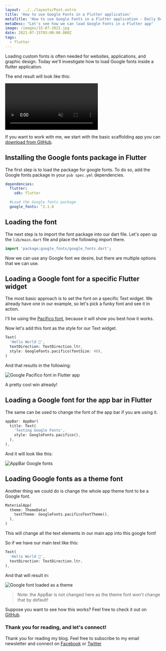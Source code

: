 ```yaml
---
layout: ../../layouts/Post.astro
title: 'How to use Google Fonts in a Flutter application'
metaTitle: 'How to use Google Fonts in a Flutter application - Daily Dev Tips'
metaDesc: "Let's see how we can load Google Fonts in a Flutter app"
image: /images/15-07-2021.jpg
date: 2021-07-15T03:00:00.000Z
tags:
  - flutter
---
```


Loading custom fonts is often needed for websites, applications, and graphic design.
Today we'll investigate how to load Google fonts inside a flutter application.

The end result will look like this:

<video autoplay loop muted playsinline>
  <source src="https://res.cloudinary.com/daily-dev-tips/video/upload/q_auto/fonts_rho3dy.webm" type="video/webm" />
  <source src="https://res.cloudinary.com/daily-dev-tips/video/upload/q_auto/fonts_u7eg1u.mp4" type="video/mp4" />
</video>

If you want to work with me, we start with the basic scaffolding app you can [download from GitHub](https://github.com/rebelchris/flutter/tree/hello-world).

## Installing the Google fonts package in Flutter

The first step is to load the package for google fonts.
To do so, add the Google fonts package in your `pub spec.yml` dependencies.

```yaml
dependencies:
  flutter:
    sdk: flutter

  #Load the Google fonts package
  google_fonts: ^2.1.0
```

## Loading the font

The next step is to import the font package into our dart file. Let's open up the `lib/main.dart` file and place the following import there.

```dart
import 'package:google_fonts/google_fonts.dart';
```

Now we can use any Google font we desire, but there are multiple options that we can use.

## Loading a Google font for a specific Flutter widget

The most basic approach is to set the font on a specific Text widget. We already have one in our example, so let's pick a funky font and see it in action.

I'll be using the [Pacifico font](https://fonts.google.com/specimen/Pacifico?query=pacifi), because it will show you best how it works.

Now let's add this font as the style for our Text widget.

```dart
Text(
  'Hello World 👋',
  textDirection: TextDirection.ltr,
  style: GoogleFonts.pacifico(fontSize: 48),
)
```

And that results in the following:

![Google Pacifico font in Flutter app](https://cdn.hashnode.com/res/hashnode/image/upload/v1625809212636/1cXeaTq2f.png)

A pretty cool win already!

## Loading a Google font for the app bar in Flutter

The same can be used to change the font of the app bar if you are using it.

```dart
appBar: AppBar(
  title: Text(
    'Testing Google Fonts',
    style: GoogleFonts.pacifico(),
  ),
),
```

And it will look like this:

![AppBar Google fonts](https://cdn.hashnode.com/res/hashnode/image/upload/v1625810148151/Z7yCeFPVR.png)

## Loading Google fonts as a theme font

Another thing we could do is change the whole app theme font to be a Google font.

```dart
MaterialApp(
  theme: ThemeData(
    textTheme: GoogleFonts.pacificoTextTheme(),
  ),
)
```

This will change all the text elements in our main app into this google font!

So if we have our main text like this:

```dart
Text(
  'Hello World 👋',
  textDirection: TextDirection.ltr,
),
```

And that will result in:

![Google font loaded as a theme](https://cdn.hashnode.com/res/hashnode/image/upload/v1625810422716/_aXAC3ddo.png)

> Note: the AppBar is not changed here as the theme font won't change that by default!

Suppose you want to see how this works?
Feel free to check it out on [GitHub](https://github.com/rebelchris/flutter/tree/google-fonts).

### Thank you for reading, and let's connect!

Thank you for reading my blog. Feel free to subscribe to my email newsletter and connect on [Facebook](https://www.facebook.com/DailyDevTipsBlog) or [Twitter](https://twitter.com/DailyDevTips1)
